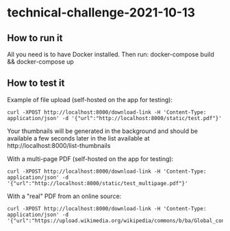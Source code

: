 # technical-challenge-2021-10-13

## How to run it

All you need is to have Docker installed. Then run:
docker-compose build && docker-compose up

## How to test it

Example of file upload (self-hosted on the app for testing):

    curl -XPOST http://localhost:8000/download-link -H 'Content-Type: application/json' -d '{"url":"http://localhost:8000/static/test.pdf"}'

Your thumbnails will be generated in the background and should be available a few seconds later in the list available at http://localhost:8000/list-thumbnails

With a multi-page PDF (self-hosted on the app for testing):

    curl -XPOST http://localhost:8000/download-link -H 'Content-Type: application/json' -d '{"url":"http://localhost:8000/static/test_multipage.pdf"}'

With a "real" PDF from an online source:

    curl -XPOST http://localhost:8000/download-link -H 'Content-Type: application/json' -d '{"url":"https://upload.wikimedia.org/wikipedia/commons/b/ba/Global_content_moderation_on_Wikipedia.pdf"}'

